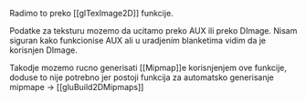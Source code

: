 
Radimo to preko [[glTexImage2D]] funkcije.

Podatke za teksturu mozemo da ucitamo preko AUX ili preko DImage.
Nisam siguran kako funkcionise AUX ali u uradjenim blanketima vidim da je korisnjen DImage.

Takodje mozemo rucno generisati [[Mipmap]]e korisnjenjem ove funkcije, doduse to nije potrebno jer postoji funkcija za automatsko generisanje mipmape -> [[gluBuild2DMipmaps]]